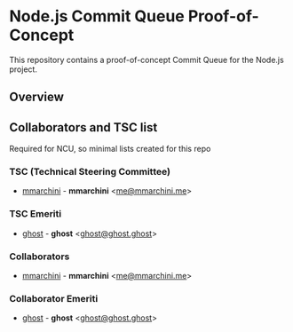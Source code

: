 # Node.js Commit Queue Proof-of-Concept

This repository contains a proof-of-concept Commit Queue for the Node.js
project.

## Overview

## Collaborators and TSC list

Required for NCU, so minimal lists created for this repo

### TSC (Technical Steering Committee)

* [mmarchini](https://github.com/mmarchini) -
**mmarchini** &lt;me@mmarchini.me&gt;

### TSC Emeriti

* [ghost](https://github.com/ghost) -
**ghost** &lt;ghost@ghost.ghost&gt;

### Collaborators

* [mmarchini](https://github.com/mmarchini) -
**mmarchini** &lt;me@mmarchini.me&gt;

### Collaborator Emeriti

* [ghost](https://github.com/ghost) -
**ghost** &lt;ghost@ghost.ghost&gt;

